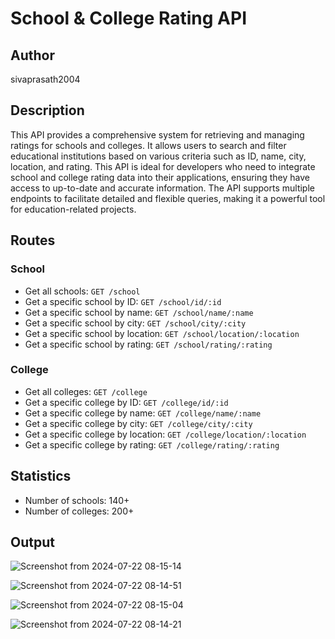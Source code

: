 # School & College Rating API

## Author
sivaprasath2004

## Description
This API provides a comprehensive system for retrieving and managing ratings for schools and colleges. It allows users to search and filter educational institutions based on various criteria such as ID, name, city, location, and rating. This API is ideal for developers who need to integrate school and college rating data into their applications, ensuring they have access to up-to-date and accurate information. The API supports multiple endpoints to facilitate detailed and flexible queries, making it a powerful tool for education-related projects.

## Routes

### School
- Get all schools: `GET /school`
- Get a specific school by ID: `GET /school/id/:id`
- Get a specific school by name: `GET /school/name/:name`
- Get a specific school by city: `GET /school/city/:city`
- Get a specific school by location: `GET /school/location/:location`
- Get a specific school by rating: `GET /school/rating/:rating`

### College
- Get all colleges: `GET /college`
- Get a specific college by ID: `GET /college/id/:id`
- Get a specific college by name: `GET /college/name/:name`
- Get a specific college by city: `GET /college/city/:city`
- Get a specific college by location: `GET /college/location/:location`
- Get a specific college by rating: `GET /college/rating/:rating`

## Statistics
- Number of schools: 140+
- Number of colleges: 200+

## Output

![Screenshot from 2024-07-22 08-15-14](https://github.com/user-attachments/assets/ac21b1d6-8104-4508-b155-8f7bedec65bb)

![Screenshot from 2024-07-22 08-14-51](https://github.com/user-attachments/assets/821b2872-1a80-40a0-b7d1-00cb63a9caa4)

![Screenshot from 2024-07-22 08-15-04](https://github.com/user-attachments/assets/4162d3c9-c9cb-40db-88fb-f7f5e1207f38)

![Screenshot from 2024-07-22 08-14-21](https://github.com/user-attachments/assets/d03666f5-2893-43b6-938c-0abfb8e0e700)


